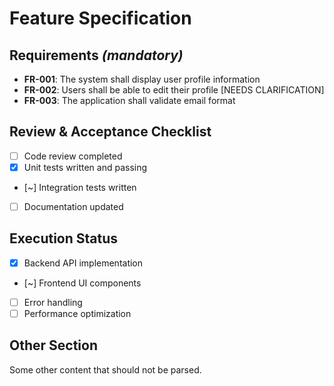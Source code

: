 # Feature Specification

## Requirements *(mandatory)*

- **FR-001**: The system shall display user profile information
- **FR-002**: Users shall be able to edit their profile [NEEDS CLARIFICATION]
- **FR-003**: The application shall validate email format

## Review & Acceptance Checklist

- [ ] Code review completed
- [x] Unit tests written and passing
- [~] Integration tests written
- [ ] Documentation updated

## Execution Status

- [x] Backend API implementation
- [~] Frontend UI components
- [ ] Error handling
- [ ] Performance optimization

## Other Section

Some other content that should not be parsed.